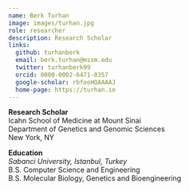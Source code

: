```yaml
---
name: Berk Turhan
image: images/turhan.jpg
role: researcher
description: Research Scholar
links:
  github: turhanberk
  email: berk.turhan@mssm.edu
  twitter: turhanberk99
  orcid: 0000-0002-6471-0357
  google-scholar: rbfooHQAAAAJ
  home-page: https://turhan.io
---
```


**Research Scholar**<br>
Icahn School of Medicine at Mount Sinai<br>
Department of Genetics and Genomic Sciences<br>
New York, NY


**Education**<br>
*Sabanci University, Istanbul, Turkey*<br>
B.S. Computer Science and Engineering <br>
B.S. Molecular Biology, Genetics and Bioengineering<br>